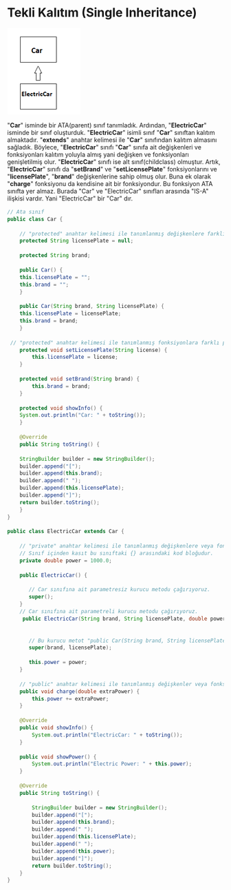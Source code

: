 # Tekli Kalıtım (Single Inheritance) 

![](figures/singleInheritance.png)

"**Car**" isminde bir ATA(parent) sınıf tanımladık. Ardından, "**ElectricCar**" isminde bir sınıf oluşturduk. "**ElectricCar**" isimli sınıf "**Car**" sınıftan kalıtım almaktadır. "**extends**" anahtar kelimesi ile "**Car**" sınıfından kalıtım almasını sağladık. Böylece, "**ElectricCar**" sınıfı "**Car**" sınıfa ait değişkenleri ve fonksiyonları kalıtım yoluyla almış yani değişken ve fonksiyonları genişletilmiş olur. "**ElectricCar**" sınıfı ise alt sınıf(childclass) olmuştur. Artık, "**ElectricCar**" sınıfı da "**setBrand**" ve "**setLicensePlate**" fonksiyonlarını ve "**licensePlate**", "**brand**" değişkenlerine sahip olmuş olur. Buna ek olarak "**charge**" fonksiyonu da kendisine ait bir fonksiyondur. Bu fonksiyon ATA sınıfta yer almaz. Burada "Car" ve "ElectricCar" sınıfları arasında "IS-A" ilişkisi vardır. Yani  "ElectricCar" bir "Car" dır.

```java
// Ata sınıf
public class Car {

	// "protected" anahtar kelimesi ile tanımlanmış değişkenlere farklı paketlerden sadece kalıtım alan alt sınıflar erişebilir.
    protected String licensePlate = null;

    protected String brand;

    public Car() {
	this.licensePlate = "";
	this.brand = "";
    }

    public Car(String brand, String licensePlate) {
	this.licensePlate = licensePlate;
	this.brand = brand;
    }
    
 // "protected" anahtar kelimesi ile tanımlanmış fonksiyonlara farklı paketlerden sadece kalıtım alan alt sınıflar erişebilir.
    protected void setLicensePlate(String license) {
        this.licensePlate = license;
    }

    protected void setBrand(String brand) {
    	this.brand = brand;
    }

    protected void showInfo() {
	System.out.println("Car: " + toString());
    }

    @Override
    public String toString() {
	
	StringBuilder builder = new StringBuilder();
	builder.append("[");
	builder.append(this.brand);
	builder.append(" ");
	builder.append(this.licensePlate);
	builder.append("]");
	return builder.toString();
    }
}

public class ElectricCar extends Car {

	// "private" anahtar kelimesi ile tanımlanmış değişkenlere veya fonksiyonlara sadece sınıf içinden erişebilir.
	// Sınıf içinden kasıt bu sınıftaki {} arasındaki kod bloğudur.
	private double power = 1000.0;
    
	public ElectricCar() {
	
	   // Car sınıfına ait parametresiz kurucu metodu çağırıyoruz.
	   super();
	}
	// Car sınıfına ait parametreli kurucu metodu çağırıyoruz.	
     public ElectricCar(String brand, String licensePlate, double power) {
	
	
	   // Bu kurucu metot "public Car(String brand, String licensePlate)" kendisidir.
	   super(brand, licensePlate);
	
	   this.power = power;
	}

	// "public" anahtar kelimesi ile tanımlanmış değişkenler veya fonksiyonlar sınıf dışından çağrılabilir. Dışarıya açık demektedir.
	public void charge(double extraPower) {
		this.power += extraPower;
	}

	@Override
	public void showInfo() {
		System.out.println("ElectricCar: " + toString());
	}

	public void showPower() {
		System.out.println("Electric Power: " + this.power);
	}

	@Override
	public String toString() {
	
		StringBuilder builder = new StringBuilder();
		builder.append("[");
		builder.append(this.brand);
		builder.append(" ");
		builder.append(this.licensePlate);
		builder.append(" ");
		builder.append(this.power);
		builder.append("]");
		return builder.toString();
	}
}
```
